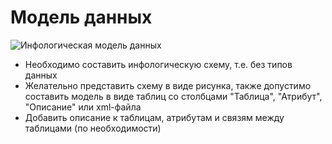 # Модель данных

![Инфологическая модель данных](data-model.png)

- Необходимо составить инфологическую схему, т.е. без типов данных
- Желательно представить схему в виде рисунка, также допустимо составить модель в виде таблиц со столбцами "Таблица", "Атрибут", "Описание" или xml-файла
- Добавить описание к таблицам, атрибутам и связям между таблицами (по необходимости)
